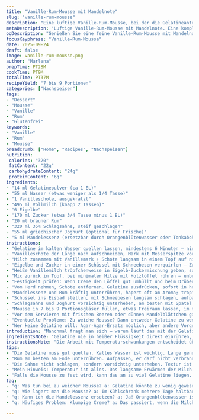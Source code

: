 ```yaml
---
title: "Vanille-Rum-Mousse mit Mandelnote"
slug: "vanille-rum-mousse"
description: "Eine luftige Vanille-Rum-Mousse, bei der die Gelatineanteile leicht reduziert und Vanilleschote gegen Vanillemark ersetzt wurden. Statt Sahne wird halb Schlagsahne halb griechischer Joghurt verwendet, um mehr Frische zu erreichen. Die Zubereitung basiert auf ständiger Temperaturkontrolle und dem Abkühlprozess im Eisbad, der das Gelieren optimiert. Leichte Zeitverschiebungen bei Quell- und Garzeiten sorgen für perfekte Konsistenz. Ergänzt durch Mandelessenz, die dem klassischen Rezept eine nussfreie, frische Variation gibt – ohne glutenhaltige Zutaten. Eignet sich für 7 bis 9 Dessertportionen. Für alle, die keine Mandeln vertragen, kann man das Aroma durch Tonkabohne ersetzen oder mit Orangenblütenwasser experimentieren."
metaDescription: "Luftige Vanille-Rum-Mousse mit Mandelnote. Eine komplexe Kombination aus leichter Frische und intensivem Aroma, ideal für besondere Anlässe."
ogDescription: "Genießen Sie eine feine Vanille-Rum-Mousse mit Mandelnote. Perfekt zum Teilen und für besondere Anlässe."
focusKeyphrase: "Vanille-Rum-Mousse"
date: 2025-09-24
draft: false
image: vanille-rum-mousse.png
author: "Marlena"
prepTime: PT28M
cookTime: PT9M
totalTime: PT37M
recipeYield: "7 bis 9 Portionen"
categories: ["Nachspeisen"]
tags:
- "Dessert"
- "Mousse"
- "Vanille"
- "Rum"
- "Glutenfrei"
keywords:
- "Vanille"
- "Rum"
- "Mousse"
breadcrumb: ["Home", "Recipes", "Nachspeisen"]
nutrition: 
 calories: "320"
 fatContent: "22g"
 carbohydrateContent: "24g"
 proteinContent: "6g"
ingredients:
- "14 ml Gelatinepulver (ca 1 EL)"
- "55 ml Wasser (etwas weniger als 1/4 Tasse)"
- "1 Vanilleschote, ausgekratzt"
- "495 ml Vollmilch (knapp 2 Tassen)"
- "6 Eigelbe"
- "170 ml Zucker (etwa 3/4 Tasse minus 1 EL)"
- "20 ml brauner Rum"
- "320 ml 35% Schlagsahne, steif geschlagen"
- "55 ml griechischer Joghurt (optional für Frische)"
- "5 ml Mandelessenz (ersetzbar durch Orangenblütenwasser oder Tonkabohne)"
instructions:
- "Gelatine im kalten Wasser quellen lassen, mindestens 6 Minuten – nie zu früh auflösen; sonst wird es klumpig später."
- "Vanilleschote der Länge nach aufschneiden, Mark mit Messerspitze vorsichtig lösen – nicht die Schote durchschneiden, sonst Bitterstoffe."
- "Milch zusammen mit Vanillemark + Schote langsam in einem Topf auf niedriger Flamme erwärmen, gerade bis erste Bläschen an Rand entstehen – nicht kochen."
- "Eigelbe und Zucker in einer Schüssel mit Schneebesen verquirlen – Zucker muss fast komplett aufgelöst sein, sonst wird Creme körnig."
- "Heiße Vanillemilch tröpfchenweise in Eigelb-Zuckermischung geben, sofort und kräftig rühren, sonst Ei sticht."
- "Mix zurück in Topf, bei minimaler Hitze mit Holzlöffel rühren – unbedingt ständig, sonst bildet sich Klümpchen oder zu dick."
- "Festigkeit prüfen: Wenn Creme den Löffel gut umhüllt und beim Drüberfahren ein sichtbarer Pfad bleibt (Löffelrückseite test), Hitze runter. Nicht kochen, sonst kommt Rührei."
- "Vom Herd nehmen, Schote entfernen. Gelatine ausdrücken, sofort in heißer Creme auflösen, zügig verquirlen – Temperatur muss warm, nicht heiß bleiben."
- "Mandelessenz und Rum kräftig unterrühren, hapert oft am Aroma; tropfenweise besser als alles auf einmal rein."
- "Schüssel ins Eisbad stellen, mit Schneebesen langsam schlagen, aufpassen auf erste dickere Schleier – Konsistenz soll leicht andicken und nicht steif werden."
- "Schlagsahne und Joghurt vorsichtig unterheben, am besten mit Spatel und langsamen Faltenbewegungen, um Luft zu behalten."
- "Mousse in 7 bis 9 Portionsgläser füllen, etwas Freiraum lassen, im Kühlschrank mindestens 1 Stunde durchkühlen lassen; Kalt aber nicht zu hart."
- "Vor dem Servieren mit frischen Beeren oder dünnen Mandelblättchen garnieren, alternativ mit knusprigen Löffelbiskuits – Achtung, kein Gluten."
- "Eventuelle Probleme: Zu weiche Mousse? Dann entweder Gelatine zu wenig oder Abkühlzeit zu kurz. Zu fest? Zu viel Gelatine oder zu lange warme Creme."
- "Wer keine Gelatine will: Agar-Agar-Ersatz möglich, aber andere Vorgehensweise – bei >80°C auflösen und sofort verarbeiten."
introduction: "Manchmal fragt man sich – warum läuft das mit der Gelatine selten sofort? Ich hab gelernt, auf das genaue Quellen zu achten, nicht zu heiß werden lassen und die Vanille geschmeidig herauszukratzen. Wichtiger als Angaben in Minuten sind oft Temperatur und Konsistenz. Milch am Rand kurz dampfen sehen, sanft rühren, damit sich alles schön verbindet – nicht hetzen. Rum dosiere ich persönlich zurückhaltend, gebe lieber mehr als weniger zu. Für mehr Tiefe mische ich auch gern griechischen Joghurt unter, gibt eine leichte Säure, die die Süße ausbalanciert. Früher nahm ich immer nur Sahne und die Mischung wurde mir zu schwer. Also: Experimentieren mit Texturen macht den Unterschied. Mandelessenz unterstreicht den Vanillegeschmack ohne den Allergiefaktor – probieren, lohnt sich."
ingredientsNote: "Gelatine nie in heißer Flüssigkeit direkt einrühren, sonst Klumpen. Kaltes Wasser zum Quellen unbedingt einhalten, das gibt eine gleichmäßige Gelierstruktur. Vanilleschote lieber frisch aufbrechen als Vanilleextrakt nehmen – Aroma natürlich viel intensiver. Wer keine frische Schote hat, kann das Mark durch Tonkabohne ersetzen – gibt ähnliche Noten ohne künstlich zu wirken. Vollmilch ist Basis, aber halb Milch, halb Sahne gab mir zu schwere Ergebnisse. Habe halb Sahne halb griechischen Joghurt ausprobiert, passt besser zum Rum. Zucker um 5 Prozent reduziert – süß genug, aber nicht klebrig. Rum lieber erst später einrühren, damit Alkohol nicht verbrennt bei der Erwärmung. Für Glutenfreiheit bei Beilagen immer auf Zutaten achten; Nussmargarine oder reine Mandelblättchen ohne Zusatz sind ratsam."
instructionsNote: "Die Arbeit mit Temperaturschwankungen entscheidet über die Cremequalität. Ich achte darauf, die Mischung beim Erhitzen nie direkt am Topfboden aufkochen zu lassen. Bedingung: konstanter und leichter Wärmestrom – langsames Eindicken. Holzlöffel gibt weniger Reaktion als Metall. Vanilleschote gleich zu Beginn in Milch ziehen lassen – auch beim Abkühlen, damit sich der Geschmack entfalten kann. Das Rühren beim Einrühren der heißen Milch ins Eigelb muss sofort und energisch sein; sonst Stocken. Gelatine bloß nicht zu spät einrühren, sonst wird Creme nicht gleichmäßig fest. Das Abkühlen im Eisbad ist ein zentraler Schritt – der Moment, wenn die Creme langsam dicklicher wird, zeigt die richtige Stelle zum Weiterrühren an. Sahne oder Joghurt unbedingt nur unterheben, nie schlagen, sonst verliert man die Luftigkeit. Abschließend der Kühlschrank – zwei Stunden Minimum ist Pflicht; eine halbe Stunde zu kurz macht alles zu soften Brei. Alternative Gelatinequellen – wenn allergisch – mit Agar-Agar austesten, der aber Temperatur oder Konsistenz deutlich verändert."
tips:
- "Die Gelatine muss gut quellen. Kaltes Wasser ist wichtig. Lange genug warten, aber nicht zu heiß einrühren. Ergebnis? Gut gebunden."
- "Rum am besten am Ende unterrühren. Aufpassen, er darf nicht verbrannt werden. Dosierung nach Geschmack. Experimentieren lohnt hier."
- "Die Sahne nicht schlagen, sondern vorsichtig unterheben. Textur ist entscheidend. Zu viel Luft verliert den leichten Charakter. Langsam arbeiten."
- "Mein Hinweis: Temperatur ist alles. Das langsame Erwärmen der Milch erzeugt das perfekte Aroma. Ständig bewegen, um ein Anbrennen zu vermeiden."
- "Falls die Mousse zu fest wird, kann das an zu viel Gelatine liegen. Weniger Gelatine verwenden, um die luftige Textur zu bewahren. Auflösen in warmer Creme."
faq:
- "q: Was tun bei zu weicher Mousse? a: Gelatine könnte zu wenig gewesen sein. Abkühlzeit kann auch zu kurz gewesen sein. Prüfen!"
- "q: Wie lagert man die Mousse? a: Im Kühlschrank mehrere Tage haltbar. Achtung: Lange Lagerung könnte Konsistenz verändern. Überprüfen!"
- "q: Kann ich die Mandelessenz ersetzen? a: Ja! Orangenblütenwasser ist eine tolle Alternative. Auch Tonkabohne kann gut passen."
- "q: Häufiges Problem: Klumpige Creme? a: Das passiert, wenn die Milch zu heiß wird. Sofortiges Rühren beim Hinzufügen der Eier ist wichtig. Ansonsten Rührei."

---
```

